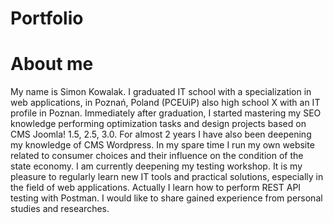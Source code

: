 # Portfolio

# About me

My name is Simon Kowalak. I graduated IT school with a specialization in web applications, in Poznań, Poland (PCEUiP) also high school X with an IT profile in Poznan. Immediately after graduation, I started mastering my SEO knowledge performing optimization tasks and design projects based on CMS Joomla! 1.5, 2.5, 3.0. For almost 2 years I have also been deepening my knowledge of CMS Wordpress. In my spare time I run my own website related to consumer choices and their influence on the condition of the state economy. I am currently deepening my testing workshop. It is my pleasure to regularly learn new IT tools and practical solutions, especially in the field of web applications. Actually I learn how to perform REST API testing with Postman. I would like to share gained experience from personal studies and researches.

#
